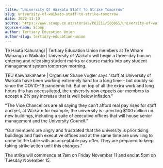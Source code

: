 ```yaml
---
title: "University Of Waikato Staff To Strike Tomorrow"
slug: university-of-waikato-staff-to-strike-tomorrow
date: 2022-11-10
source: https://www.scoop.co.nz/stories/PO2211/S00065/university-of-waikato-staff-to-strike-tomorrow.htm
source-name: Scoop
author: Tertiary Education Union
author-slug: tertiary-education-union
---
```


<p>Te Hautū Kahurangi | Tertiary Education Union members at
Te Whare Wānanga o Waikato | University of Waikato will
begin a three-day ban on entering and releasing student
marks or course marks into any student management system
tomorrow morning.</p>

<p>TEU Kaiwhakahaere | Organiser Shane
Vugler says “staff at University of Waikato have been
working extremely hard for a long time – but doubly so
since the COVID-19 pandemic hit. But on top of all the extra
work and long hours this has necessitated, the university
now expects our members to accept a 2% pay increase that is
well below inflation.”</p>

<p>“The Vice Chancellors are
all saying they can’t afford real pay rises for staff and
yet, at Waikato for example, the university is spending $100
million on new buildings, including a suite of executive
offices that will house senior management and the University
Council.”</p>

<p>“Our members are angry and frustrated
that the university is prioritising buildings and flash
executive offices and at the same time are unwilling to come
to the table with an acceptable pay offer. They are prepared
to keep taking strike action until this changes."</p>

<p>The
strike will commence at 7am on Friday November 11 and end at
5pm on Tuesday November
15.</p>

<p></p>